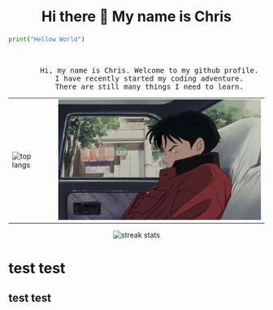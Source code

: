 <h1 align="center">Hi there 👋 My name is Chris</h1>

```python
print("Hellow World")
```

<br>
<pre style="text-align:center">
      Hi, my name is Chris. Welcome to my github profile.
      I have recently started my coding adventure.
      There are still many things I need to learn.
</pre>
<brS>
<table align="center">
  <tr>
    <td>
      <img src="https://kucielstats.vercel.app/api/top-langs/?username=KucielKrzysztof&layout=compact&theme=dracula" alt="top langs" style="width: 400px;">
    </td>
    <td>
      <img src="assets/car.gif" style="width: 400px;">
    </td>
  </tr>
</table>

<p align="center">
<img src="https://streak-stats.demolab.com/?user=KucielKrzysztof&theme=dracula" alt="streak stats">
</p>

# test test

## test test
